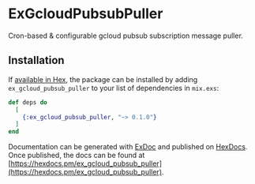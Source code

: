 # ExGcloudPubsubPuller

Cron-based & configurable gcloud pubsub subscription message puller.

## Installation

If [available in Hex](https://hex.pm/docs/publish), the package can be installed
by adding `ex_gcloud_pubsub_puller` to your list of dependencies in `mix.exs`:

```elixir
def deps do
  [
    {:ex_gcloud_pubsub_puller, "~> 0.1.0"}
  ]
end
```

Documentation can be generated with [ExDoc](https://github.com/elixir-lang/ex_doc)
and published on [HexDocs](https://hexdocs.pm). Once published, the docs can
be found at [https://hexdocs.pm/ex_gcloud_pubsub_puller](https://hexdocs.pm/ex_gcloud_pubsub_puller).
